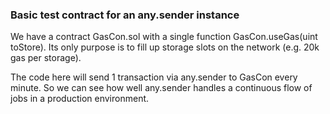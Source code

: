 ### Basic test contract for an any.sender instance
We have a contract GasCon.sol with a single function GasCon.useGas(uint toStore). Its only purpose is to fill up storage slots on the network (e.g. 20k gas per storage).

The code here will send 1 transaction via any.sender to GasCon every minute. So we can see how well any.sender handles a continuous flow of jobs in a production environment.
